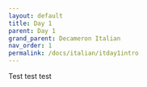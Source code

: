 ```yaml
---
layout: default
title: Day 1
parent: Day 1
grand_parent: Decameron Italian
nav_order: 1
permalink: /docs/italian/itday1intro
---
```


Test test test
